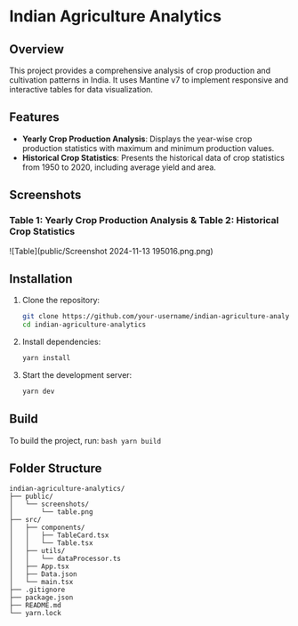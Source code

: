 # Indian Agriculture Analytics

## Overview
This project provides a comprehensive analysis of crop production and cultivation patterns in India. It uses Mantine v7 to implement responsive and interactive tables for data visualization.

## Features
- **Yearly Crop Production Analysis**: Displays the year-wise crop production statistics with maximum and minimum production values.
- **Historical Crop Statistics**: Presents the historical data of crop statistics from 1950 to 2020, including average yield and area.

## Screenshots
### Table 1: Yearly Crop Production Analysis  &  Table 2: Historical Crop Statistics
![Table](public/Screenshot 2024-11-13 195016.png.png)


## Installation

1. Clone the repository:
    ```bash
    git clone https://github.com/your-username/indian-agriculture-analytics.git
    cd indian-agriculture-analytics
    ```

2. Install dependencies:
    ```bash
    yarn install
    ```

3. Start the development server:
    ```bash
    yarn dev
    ```

## Build

To build the project, run:
    ```bash
    yarn build
    ```

## Folder Structure

```plaintext
indian-agriculture-analytics/
├── public/
│   └── screenshots/
│       └── table.png
├── src/
│   ├── components/
│   │   ├── TableCard.tsx
│   │   └── Table.tsx
│   ├── utils/
│   │   └── dataProcessor.ts
│   ├── App.tsx
│   ├── Data.json
│   └── main.tsx
├── .gitignore
├── package.json
├── README.md
└── yarn.lock


